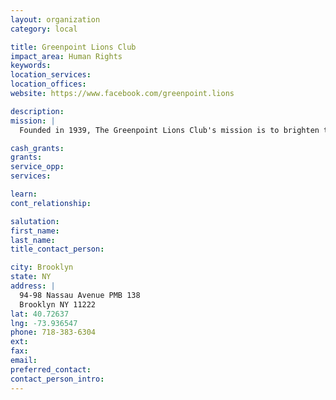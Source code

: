 ```yaml
---
layout: organization
category: local

title: Greenpoint Lions Club
impact_area: Human Rights
keywords: 
location_services: 
location_offices: 
website: https://www.facebook.com/greenpoint.lions

description: 
mission: |
  Founded in 1939, The Greenpoint Lions Club's mission is to brighten the lives and spirits of those families in greatest need.  The Greenpoint Lions Club is the organization that runs the Toys for Tots Campaign to assist Greenpoint youth and their families during the holiday and throughout the year.  Every year, the Greenpoint Lions Club holds multiple food drives for local food pantries to assist families in need.

cash_grants: 
grants: 
service_opp: 
services: 

learn: 
cont_relationship: 

salutation: 
first_name: 
last_name: 
title_contact_person: 

city: Brooklyn
state: NY
address: |
  94-98 Nassau Avenue PMB 138    
  Brooklyn NY 11222
lat: 40.72637
lng: -73.936547
phone: 718-383-6304
ext: 
fax: 
email: 
preferred_contact: 
contact_person_intro: 
---
```


